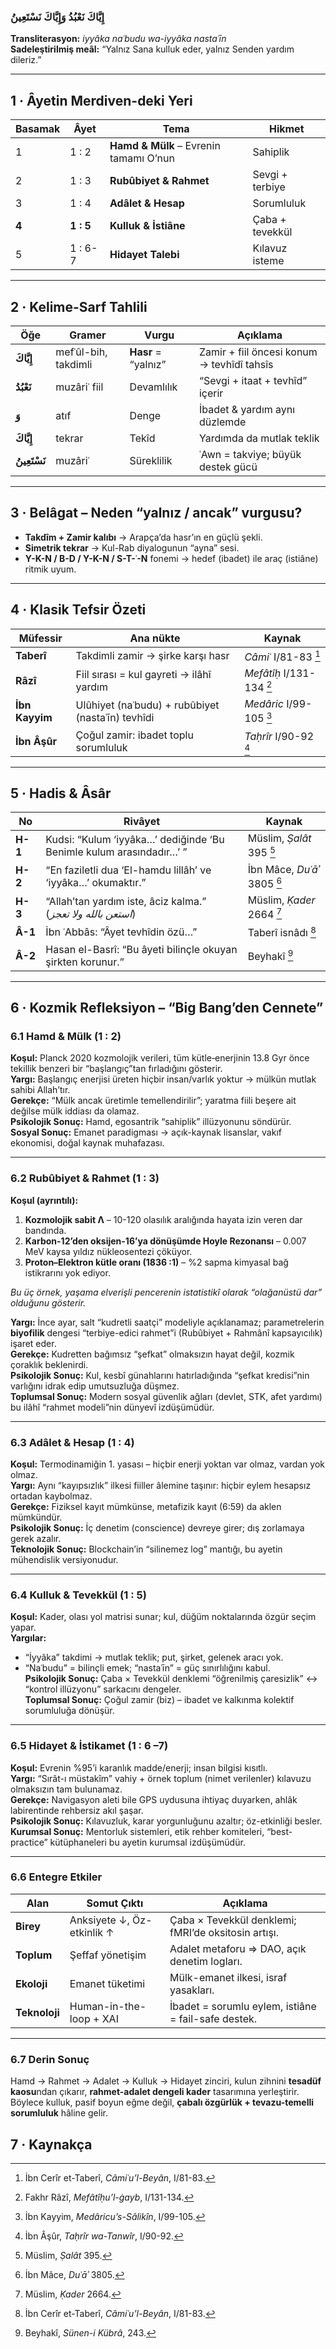 ### إِيَّاكَ نَعْبُدُ وَإِيَّاكَ نَسْتَعِينُ  
**Transliterasyon:** *iyyâka naʿbudu wa-iyyâka nastaʿīn*  
**Sadel­eş­tiril­miş meâl:** “Yalnız Sana kulluk eder, yalnız Senden yardım dileriz.”

---

## 1 · Âyetin Merdiven-deki Yeri  

| Basamak | Âyet | Tema | Hikmet |
|---------|------|------|--------|
| 1 | 1 : 2 | **Hamd & Mülk** – Evrenin tamamı O’nun | Sahiplik |
| 2 | 1 : 3 | **Rubûbiyet & Rahmet** | Sevgi + terbiye |
| 3 | 1 : 4 | **Adâlet & Hesap** | Sorumluluk |
| **4** | **1 : 5** | **Kulluk & İstiâne** | Çaba + tevekkül |
| 5 | 1 : 6-7 | **Hidayet Talebi** | Kılavuz isteme |

---

## 2 · Kelime-Sarf Tahlili  

| Öğe | Gramer | Vurgu | Açıklama |
|-----|--------|-------|----------|
| **إِيَّاكَ** | mefʿûl-bih, takdimli | **Hasr** = “yalnız” | Zamir + fiil öncesi konum → tevhîdî tahsîs |
| **نَعْبُدُ** | muzâriʿ fiil | Devamlılık | “Sevgi + itaat + tevhîd” içerir |
| **وَ** | atıf | Denge | İbadet & yardım aynı düzlemde |
| **إِيَّاكَ** | tekrar | Tekîd | Yardımda da mutlak teklik |
| **نَسْتَعِينُ** | muzâriʿ | Süreklilik | ʿAwn = takviye; büyük destek gücü |

---

## 3 · Belâgat – Neden “yalnız / ancak” vurgusu?  

- **Takdîm + Zamir kalıbı** → Arapça’da hasr’ın en güçlü şekli.  
- **Simetrik tekrar** → Kul-Rab diyalogunun “ayna” sesi.  
- **Y-K-N / B-D / Y-K-N / S-T-ʿ-N** fonemi → hedef (ibadet) ile araç (istiâne) ritmik uyum.

---

## 4 · Klasik Tefsir Özeti  

| Müfessir | Ana nükte | Kaynak |
|----------|-----------|--------|
| **Taberî** | Takdimli zamir → şirke karşı hasr | *Câmiʿ* I/81-83 [^1] |
| **Râzî** | Fiil sırası = kul gayreti → ilâhî yardım | *Mefâtîḥ* I/131-134 [^2] |
| **İbn Kayyim** | Ulûhiyet (naʿbudu) + rubûbiyet (nastaʿīn) tevhîdi | *Medâric* I/99-105 [^3] |
| **İbn Âşûr** | Çoğul zamir: ibadet toplu sorumluluk | *Taḥrîr* I/90-92 [^4] |

---

## 5 · Hadis & Âsâr  

| No | Rivâyet | Kaynak |
|----|---------|--------|
| **H-1** | Kudsi: “Kulum ‘iyyâka…’ dediğinde ‘Bu Benimle kulum arasındadır…’ ” | Müslim, *Ṣalât* 395 [^5] |
| **H-2** | “En faziletli dua ‘El-hamdu lillâh’ ve ‘iyyâka…’ okumaktır.” | İbn Mâce, *Duʿāʾ* 3805 [^6] |
| **H-3** | “Allah’tan yardım iste, âciz kalma.” (*استعن بالله ولا تعجز*) | Müslim, *Ḳader* 2664 [^7] |
| **Â-1** | İbn ʿAbbâs: “Âyet tevhîdin özü…” | Taberî isnâdı [^1] |
| **Â-2** | Hasan el-Basrî: “Bu âyeti bilinçle okuyan şirkten korunur.” | Beyhakî [^8] |

---

## 6 · Kozmik Refleksiyon – “Big Bang’den Cennete”

### 6.1 Hamd & Mülk (1 : 2)  
**Koşul:** Planck 2020 kozmolojik verileri, tüm kütle‐enerjinin 13.8 Gyr önce tekillik benzeri bir “başlangıç”tan fırladığını gösterir.  
**Yargı:** Başlangıç enerjisi üreten hiçbir insan/varlık yoktur → mülkün mutlak sahibi Allah’tır.  
**Gerekçe:** “Mülk ancak üretimle temellendirilir”; yaratma fiili beşere ait değilse mülk iddiası da olamaz.  
**Psikolojik Sonuç:** Hamd, egosantrik “sahiplik” illüzyonunu söndürür.  
**Sosyal Sonuç:** Emanet paradigması → açık-kaynak lisanslar, vakıf ekonomisi, doğal kaynak muhafazası.

---

### 6.2 Rubûbiyet & Rahmet (1 : 3)  
**Koşul (ayrıntılı):**  
1. **Kozmolojik sabit Λ** – 10-120 olasılık aralığında hayata izin veren dar bandında.  
2. **Karbon-12’den oksijen-16’ya dönüşümde Hoyle Rezonansı** – 0.007 MeV kaysa yıldız nükleosentezi çöküyor.  
3. **Proton–Elektron kütle oranı (1836 :1)** – %2 sapma kimyasal bağ istikrarını yok ediyor.  

*Bu üç örnek, yaşama elverişli pencerenin istatistikî olarak “olağanüstü dar” olduğunu gösterir.*  

**Yargı:** İnce ayar, salt “kudretli saatçi” modeliyle açıklanamaz; parametrelerin **biyofilik** dengesi “terbiye-edici rahmet”i (Rubûbiyet + Rahmânî kapsayıcılık) işaret eder.  
**Gerekçe:** Kudretten bağımsız “şefkat” olmaksızın hayat değil, kozmik çoraklık beklenirdi.  
**Psikolojik Sonuç:** Kul, kesbî günahlarını hatırladığında “şefkat kredisi”nin varlığını idrak edip umutsuzluğa düşmez.  
**Toplumsal Sonuç:** Modern sosyal güvenlik ağları (devlet, STK, afet yardımı) bu ilâhî “rahmet modeli”nin dünyevî izdüşümüdür.

---

### 6.3 Adâlet & Hesap (1 : 4)  
**Koşul:** Termodinamiğin 1. yasası – hiçbir enerji yoktan var olmaz, vardan yok olmaz.  
**Yargı:** Aynı “kayıpsızlık” ilkesi fiiller âlemine taşınır: hiçbir eylem hesapsız ortadan kaybolmaz.  
**Gerekçe:** Fiziksel kayıt mümkünse, metafizik kayıt (6:59) da aklen mümkündür.  
**Psikolojik Sonuç:** İç denetim (conscience) devreye girer; dış zorlamaya gerek azalır.  
**Teknolojik Sonuç:** Blockchain’in “silinemez log” mantığı, bu ayetin mühendislik versiyonudur.

---

### 6.4 Kulluk & Tevekkül (1 : 5)  
**Koşul:** Kader, olası yol matrisi sunar; kul, düğüm noktalarında özgür seçim yapar.  
**Yargılar:**  
- “İyyâka” takdimi → mutlak teklik; put, şirket, gelenek aracı yok.  
- “Naʿbudu” = bilinçli emek; “nastaʿīn” = güç sınırlılığını kabul.  
**Psikolojik Sonuç:** Çaba × Tevekkül denklemi “öğrenilmiş çaresizlik” ↔ “kontrol illüzyonu” sarkacını dengeler.  
**Toplumsal Sonuç:** Çoğul zamir (biz) – ibadet ve kalkınma kolektif sorumluluğa dönüşür.

---

### 6.5 Hidayet & İstikamet (1 : 6 –7)  
**Koşul:** Evrenin %95’i karanlık madde/enerji; insan bilgisi kısıtlı.  
**Yargı:** “Sırât-ı müstakîm” vahiy + örnek toplum (nimet verilenler) kılavuzu olmaksızın tam bulunamaz.  
**Gerekçe:** Navigasyon aleti bile GPS uydusuna ihtiyaç duyarken, ahlâk labirentinde rehbersiz akıl şaşar.  
**Psikolojik Sonuç:** Kılavuzluk, karar yorgunluğunu azaltır; öz-etkinliği besler.  
**Kurumsal Sonuç:** Mentorluk sistemleri, etik rehber komiteleri, “best-practice” kütüphaneleri bu ayetin kurumsal izdüşümüdür.

---

### 6.6 Entegre Etkiler  

| Alan | Somut Çıktı | Açıklama |
|------|-------------|----------|
| **Birey** | Anksiyete ↓, Öz-etkinlik ↑ | Çaba × Tevekkül denklemi; fMRI’de oksitosin artışı. |
| **Toplum** | Şeffaf yönetişim | Adalet metaforu ⇒ DAO, açık denetim logları. |
| **Ekoloji** | Emanet tüketimi | Mülk-emanet ilkesi, israf yasakları. |
| **Teknoloji** | Human-in-the-loop + XAI | İbadet = sorumlu eylem, istiâne = fail-safe destek. |

---

### 6.7 Derin Sonuç  
Hamd → Rahmet → Adalet → Kulluk → Hidayet zinciri, kulun zihnini **tesadüf kaosu**ndan çıkarır, **rahmet-adalet dengeli kader** tasarımına yerleştirir. Böylece kulluk, pasif boyun eğme değil, **çabalı özgürlük + tevazu-temelli sorumluluk** hâline gelir.

## 7 · Kaynakça  

[^1]: İbn Cerîr et-Taberî, *Câmiʿu’l-Beyân*, I/81-83.  
[^2]: Fakhr Râzî, *Mefâtîḥu’l-ġayb*, I/131-134.  
[^3]: İbn Kayyim, *Medâricu’s-Sâlikîn*, I/99-105.  
[^4]: İbn Âşûr, *Taḥrîr wa-Tanwîr*, I/90-92.  
[^5]: Müslim, *Ṣalât* 395.  
[^6]: İbn Mâce, *Duʿāʾ* 3805.  
[^7]: Müslim, *Ḳader* 2664.  
[^8]: Beyhakî, *Sünen-i Kübrâ*, 243.  
